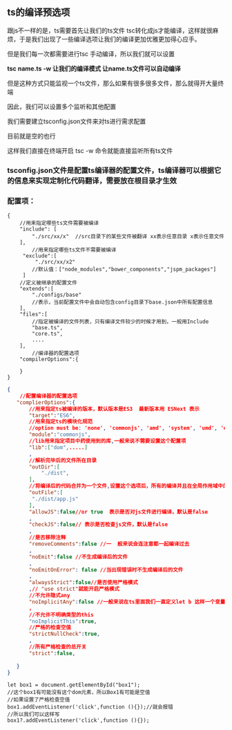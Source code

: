 ## ts的编译预选项

跟js不一样的是，ts需要首先让我们的ts文件 tsc转化成js才能编译，这样就很麻烦，于是我们出现了一些编译选项让我们的编译更加优雅更加得心应手。

但是我们每一次都需要进行tsc 手动编译，所以我们就可以设置

**tsc name.ts -w 让我们的编译模式 让name.ts文件可以自动编译**

但是这种方式只能监视一个ts文件，那么如果有很多很多文件，那么就得开大量终端

因此，我们可以设置多个监听和其他配置

我们需要建立tsconfig.json文件来对ts进行需求配置

目前就是空的也行

这样我们直接在终端开启 tsc -w 命令就能直接监听所有ts文件

### tsconfig.json文件是配置ts编译器的配置文件，ts编译器可以根据它的信息来实现定制化代码翻译，需要放在根目录才生效

### 配置项：

```tsx
{
    //用来指定哪些ts文件需要被编译
    "include": [
        "./src/xx/x"  //src目录下的某些文件被翻译 xx表示任意目录 x表示任意文件
    ],
        //用来指定哪些ts文件不需要被编译
     "exclude":[
         "./src/xx/x2"
        //默认值：["node_modules","bower_components","jspm_packages"]
     ]
    //定义被继承的配置文件
    "extends":[
        "./configs/base"
        //表示，当前配置文件中会自动包含config目录下base.json中所有配置信息
    ],
    "files":[
        //指定被编译的文件列表，只有编译文件较少的时候才用到，一般用Include
        "base.ts",
        "core.ts",
        ....
    ],  
        //编译器的配置选项
    "compilerOptions":{
        
    }
}
```

```json
{
    //配置编译器的配置选项
   "complierOptions":{
       //用来指定ts被编译的版本，默认版本是ES3  最新版本用 ESNext 表示
       "target":"ES6",
       //用来指定ts的模块化规范
       //option must be: 'none', 'commonjs', 'amd', 'system', 'umd', 'es6', 'es2015', 'es2020', 'es2022', 'esnext', 'node12', 'nodenext'.
       "module":"commonjs",
       //lib用来指定项目中药使用到的库,一般来说不需要设置这个配置项
       "lib":["dom",.....]
       ,
       //解析完毕后的文件所在目录
       "outDir":[
           "./dist",
       ],
       //将编译后的代码合并为一个文件,设置这个选项后，所有的编译并且在全局作用域中的代码都会合并到这个文件中
       "outFile":[
        "./dist/app.js"
       ],
       "allowJS":false//or true  表示是否对js文件进行编译，默认是false
       ,
       "checkJS":false// 表示是否检查js文件，默认是false
       ,
       //是否移除注释
       "removeComments":false //一  般来说会连注意都一起编译过去
       ,
       "noEmit":false //不生成编译后的文件
       ,
       "noEmitOnError": false //当出现错误时不生成编译后的文件
       ,
       "alwaysStrict":false//是否使用严格模式
       ,// "use strict"就能开启严格模式
       //不允许隐式any
       "noImplicitAny":false //一般来说在ts里面我们一直定义let b 这样一个变量他会默认变成any，但是any会导致类型检查消失一般不使用
       ，
       //不允许不明确类型的this
       "noImplicitThis":true,
       //严格的检查空值
       "strictNullCheck":true,
       ,
       //所有严格检查的总开关
       "strict":false,
       
   }
}
```

```tsx
let box1 = document.getElementById("box1");
//这个box1有可能没有这个dom元素，所以Box1有可能是空值
//如果设置了严格检查空值
box1.addEventListener('click',function (){});//就会报错
//所以我们可以这样写
box1?.addEventListener('click',function (){});
```


